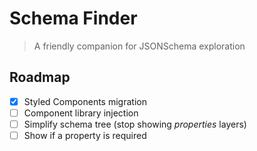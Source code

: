 # Schema Finder
> A friendly companion for JSONSchema exploration

## Roadmap
- [x] Styled Components migration
- [ ] Component library injection
- [ ] Simplify schema tree (stop showing _properties_ layers)
- [ ] Show if a property is required
